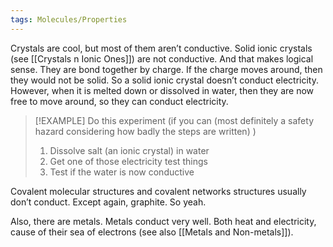 ```yaml
---
tags: Molecules/Properties 
---
```


Crystals are cool, but most of them aren’t conductive. Solid ionic crystals (see [[Crystals n Ionic Ones]]) are not conductive. And that makes logical sense. They are bond together by charge. If the charge moves around, then they would not be solid. So a solid ionic crystal doesn’t conduct electricity. However, when it is melted down or dissolved in water, then they are now free to move around, so they can conduct electricity.

> [!EXAMPLE] Do this experiment (if you can (most definitely a safety hazard considering how badly the steps are written) )
> 1. Dissolve salt (an ionic crystal) in water
> 1. Get one of those electricity test things 
> 1. Test if the water is now conductive

Covalent molecular structures and covalent networks structures usually don’t conduct. Except again, graphite. So yeah.

Also, there are metals. Metals conduct very well. Both heat and electricity, cause of their sea of electrons (see also [[Metals and Non-metals]]).